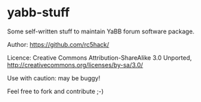 yabb-stuff
==========

Some self-written stuff to maintain YaBB forum software package.

Author: https://github.com/rc5hack/

Licence: Creative Commons Attribution-ShareAlike 3.0 Unported, http://creativecommons.org/licenses/by-sa/3.0/

Use with caution: may be buggy!

Feel free to fork and contribute ;-)

